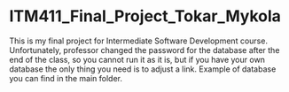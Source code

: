 # ITM411_Final_Project_Tokar_Mykola
This is my final project for Intermediate Software Development course. Unfortunately, professor changed the password for the database after the end of the class, so you cannot run it as it is, but if you have your own database the only thing you need is to adjust a link. 
Example of database you can find in the main folder.
